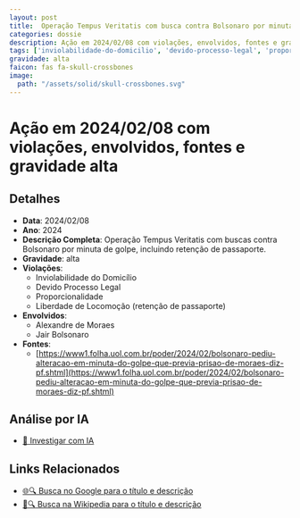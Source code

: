 ```yaml
---
layout: post
title:  Operação Tempus Veritatis com busca contra Bolsonaro por minuta do golpe
categories: dossie
description: Ação em 2024/02/08 com violações, envolvidos, fontes e gravidade alta
tags: ['inviolabilidade-do-domicilio', 'devido-processo-legal', 'proporcionalidade', 'liberdade-de-locomocao-retencao-de-passaporte', 'alexandre-de-moraes', 'jair-bolsonaro', 'gravidade-alta']
gravidade: alta
faicon: fas fa-skull-crossbones
image:
  path: "/assets/solid/skull-crossbones.svg"
---
```


# Ação em 2024/02/08 com violações, envolvidos, fontes e gravidade alta

## Detalhes
- **Data**: 2024/02/08
- **Ano**: 2024
- **Descrição Completa**: Operação Tempus Veritatis com buscas contra Bolsonaro por minuta de golpe, incluindo retenção de passaporte.
- **Gravidade**: alta <i class="fas fas fa-skull-crossbones fa-2x"></i>
- **Violações**:
  - Inviolabilidade do Domicílio
  - Devido Processo Legal
  - Proporcionalidade
  - Liberdade de Locomoção (retenção de passaporte)
- **Envolvidos**:
  - Alexandre de Moraes
  - Jair Bolsonaro
- **Fontes**:
  - [https://www1.folha.uol.com.br/poder/2024/02/bolsonaro-pediu-alteracao-em-minuta-do-golpe-que-previa-prisao-de-moraes-diz-pf.shtml](https://www1.folha.uol.com.br/poder/2024/02/bolsonaro-pediu-alteracao-em-minuta-do-golpe-que-previa-prisao-de-moraes-diz-pf.shtml)

## Análise por IA
- [🤖 Investigar com IA](https://www.perplexity.ai/search?q=%22Alexandre%20de%20Moraes%22%20Opera%C3%A7%C3%A3o%20Tempus%20Veritatis%20com%20busca%20contra%20Bolsonaro%20por%20minuta%20do%20golpe%20Opera%C3%A7%C3%A3o%20Tempus%20Veritatis%20com%20buscas%20contra%20Bolsonaro%20por%20minuta%20de%20golpe%2C%20incluindo%20reten%C3%A7%C3%A3o%20de%20passaporte.%20Inviolabilidade%20do%20Domic%C3%ADlio%20Devido%20Processo%20Legal%20Proporcionalidade%20Liberdade%20de%20Locomo%C3%A7%C3%A3o%20%28reten%C3%A7%C3%A3o%20de%20passaporte%29%202024%20gravidade%20alta)

## Links Relacionados
- [🌐🔍 Busca no Google para o título e descrição](https://www.google.com/search?q=%22Alexandre%20de%20Moraes%22%20Opera%C3%A7%C3%A3o%20Tempus%20Veritatis%20com%20busca%20contra%20Bolsonaro%20por%20minuta%20do%20golpe%20Opera%C3%A7%C3%A3o%20Tempus%20Veritatis%20com%20buscas%20contra%20Bolsonaro%20por%20minuta%20de%20golpe%2C%20incluindo%20reten%C3%A7%C3%A3o%20de%20passaporte.%20Inviolabilidade%20do%20Domic%C3%ADlio%20Devido%20Processo%20Legal%20Proporcionalidade%20Liberdade%20de%20Locomo%C3%A7%C3%A3o%20%28reten%C3%A7%C3%A3o%20de%20passaporte%29%202024%20gravidade%20alta)
- [📖🔍 Busca na Wikipedia para o título e descrição](https://pt.wikipedia.org/w/index.php?search=%22Alexandre%20de%20Moraes%22%20Opera%C3%A7%C3%A3o%20Tempus%20Veritatis%20com%20busca%20contra%20Bolsonaro%20por%20minuta%20do%20golpe%20Opera%C3%A7%C3%A3o%20Tempus%20Veritatis%20com%20buscas%20contra%20Bolsonaro%20por%20minuta%20de%20golpe%2C%20incluindo%20reten%C3%A7%C3%A3o%20de%20passaporte.%20Inviolabilidade%20do%20Domic%C3%ADlio%20Devido%20Processo%20Legal%20Proporcionalidade%20Liberdade%20de%20Locomo%C3%A7%C3%A3o%20%28reten%C3%A7%C3%A3o%20de%20passaporte%29%202024%20gravidade%20alta)

